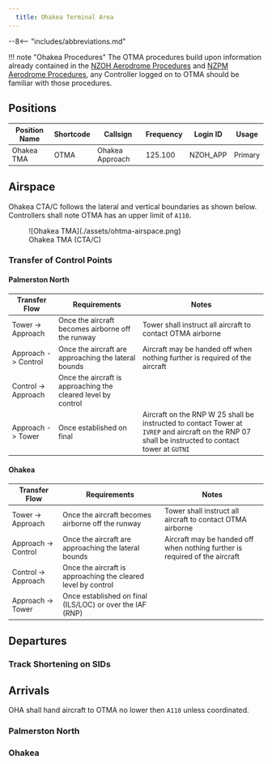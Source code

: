 ```yaml
---
  title: Ohakea Terminal Area
---
```


--8<-- "includes/abbreviations.md"

!!! note "Ohakea Procedures"
    The OTMA procedures build upon information already contained in the [NZOH Aerodrome Procedures](../aerodromes/Class-C/nzoh.md) and [NZPM Aerodrome Procedures](../aerodromes/Class-C/nzpm.md), any Controller logged on to OTMA should be familiar with those procedures.

## Positions

| Position Name   | Shortcode | Callsign            | Frequency | Login ID | Usage     |
| --------------- | --------- | ------------------- | --------- | -------- | --------- |
| Ohakea TMA      | OTMA      | Ohakea Approach     | 125.100   | NZOH_APP | Primary   |

## Airspace

Ohakea CTA/C follows the lateral and vertical boundaries as shown below. Controllers shall note OTMA has an upper limit of `A110`.

<figure markdown>
  ![Ohakea TMA](./assets/ohtma-airspace.png) 
  <figcaption>Ohakea TMA (CTA/C)</figcaption>
</figure>

### Transfer of Control Points

#### Palmerston North

|Transfer Flow         | Requirements                                                  | Notes                                                                       | 
| -------------------- | ------------------------------------------------------------- | --------------------------------------------------------------------------- | 
| Tower -> Approach    | Once the aircraft becomes airborne off the runway             | Tower shall instruct all aircraft to contact OTMA airborne                  |
| Approach -> Control  | Once the aircraft are approaching the lateral bounds          | Aircraft may be handed off when nothing further is required of the aircraft | 
| Control -> Approach  | Once the aircraft is approaching the cleared level by control |                                                                             | 
| Approach -> Tower    | Once established on final                                     | Aircraft on the RNP W 25 shall be instructed to contact Tower at `IVREP` and aircraft on the RNP 07 shall be instructed to contact tower at `GUTNI`|

#### Ohakea

|Transfer Flow         | Requirements                                                  | Notes                                                                       | 
| -------------------- | ------------------------------------------------------------- | --------------------------------------------------------------------------- | 
| Tower -> Approach    | Once the aircraft becomes airborne off the runway             | Tower shall instruct all aircraft to contact OTMA airborne                  |
| Approach -> Control  | Once the aircraft are approaching the lateral bounds          | Aircraft may be handed off when nothing further is required of the aircraft | 
| Control -> Approach  | Once the aircraft is approaching the cleared level by control |                                                                             | 
| Approach -> Tower    | Once established on final (ILS/LOC) or over the IAF (RNP)     |                                                                             |

## Departures 


### Track Shortening on SIDs



## Arrivals

OHA shall hand aircraft to OTMA no lower then `A110` unless coordinated. 

### Palmerston North



### Ohakea